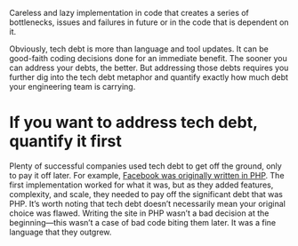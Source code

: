 
Careless and lazy implementation in code that creates a series of bottlenecks, issues and failures in future or in the code that is dependent on it. 

Obviously, tech debt is more than language and tool updates. It can be good-faith coding decisions done for an immediate benefit. The sooner you can address your debts, the better. But addressing those debts requires you further dig into the tech debt metaphor and quantify exactly how much debt your engineering team is carrying.

# If you want to address tech debt, quantify it first

Plenty of successful companies used tech debt to get off the ground, only to pay it off later. For example, [Facebook was originally written in PHP](https://engineering.fb.com/2020/05/08/web/facebook-redesign/). The first implementation worked for what it was, but as they added features, complexity, and scale, they needed to pay off the significant debt that was PHP. It’s worth noting that tech debt doesn’t necessarily mean your original choice was flawed. Writing the site in PHP wasn’t a bad decision at the beginning—this wasn’t a case of bad code biting them later. It was a fine language that they outgrew.